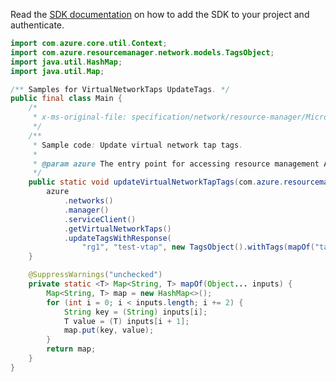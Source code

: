 Read the [SDK documentation](https://github.com/Azure/azure-sdk-for-java/blob/azure-resourcemanager_2.10.0/sdk/resourcemanager/azure-resourcemanager/README.md) on how to add the SDK to your project and authenticate.

```java
import com.azure.core.util.Context;
import com.azure.resourcemanager.network.models.TagsObject;
import java.util.HashMap;
import java.util.Map;

/** Samples for VirtualNetworkTaps UpdateTags. */
public final class Main {
    /*
     * x-ms-original-file: specification/network/resource-manager/Microsoft.Network/stable/2021-05-01/examples/VirtualNetworkTapUpdateTags.json
     */
    /**
     * Sample code: Update virtual network tap tags.
     *
     * @param azure The entry point for accessing resource management APIs in Azure.
     */
    public static void updateVirtualNetworkTapTags(com.azure.resourcemanager.AzureResourceManager azure) {
        azure
            .networks()
            .manager()
            .serviceClient()
            .getVirtualNetworkTaps()
            .updateTagsWithResponse(
                "rg1", "test-vtap", new TagsObject().withTags(mapOf("tag1", "value1", "tag2", "value2")), Context.NONE);
    }

    @SuppressWarnings("unchecked")
    private static <T> Map<String, T> mapOf(Object... inputs) {
        Map<String, T> map = new HashMap<>();
        for (int i = 0; i < inputs.length; i += 2) {
            String key = (String) inputs[i];
            T value = (T) inputs[i + 1];
            map.put(key, value);
        }
        return map;
    }
}
```

